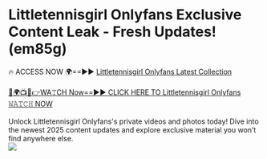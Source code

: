 # Littletennisgirl Onlyfans Exclusive Content Leak - Fresh Updates! (em85g)

🔥 ACCESS NOW 🌍==►► <a href="https://tinyurl.com/kvy9nzfs" rel="nofollow">Littletennisgirl Onlyfans Latest Collection</a>
<br><br>
[🔴🌍📺📱👉WA𝚃CH Now==►► CLICK HERE TO Littletennisgirl Onlyfans 𝚆𝙰𝚃𝙲𝙷 NOW](https://tinyurl.com/kvy9nzfs)
<br><br>
Unlock Littletennisgirl Onlyfans's private videos and photos today! Dive into the newest 2025 content updates and explore exclusive material you won’t find anywhere else.
<br>
<a href="https://tinyurl.com/kvy9nzfs" rel="nofollow" data-target="animated-image.originalLink"><img src="https://camo.githubusercontent.com/8a4f000d20f83aca3bf7ec5f350d767afa0574a8a352519fd8cfa583a6f93a33/68747470733a2f2f692e696d6775722e636f6d2f644a486b345a712e676966" data-canonical-src="https://i.imgur.com/dJHk4Zq.gif" style="max-width: 100%; display: inline-block;" data-target="animated-image.originalImage"></a>
<br>
